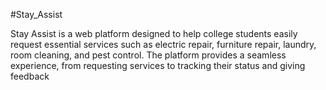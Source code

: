 #Stay_Assist

Stay Assist is a web platform designed to help college students easily request essential services such as electric repair, furniture repair, laundry, room cleaning, and pest control. The platform provides a seamless experience, from requesting services to tracking their status and giving feedback